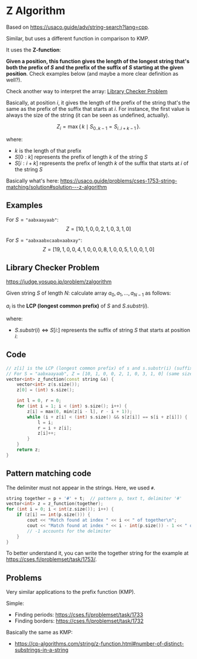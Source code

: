 # Z Algorithm
Based on https://usaco.guide/adv/string-search?lang=cpp.

Similar, but uses a different function in comparison to KMP.

It uses the **Z-function**:

**Given a position, this function gives the length of the longest string that's both the prefix of $S$ and the prefix of the suffix of $S$ starting at the given position**. Check examples below (and maybe a more clear definition as well?).

Check another way to interpret the array: [Library Checker Problem](#library-checker-problem)

Basically, at position $i$, it gives the length of the prefix of the string that's the same as the prefix of the suffix that starts at $i$. For instance, the first value is always the size of the string (it can be seen as undefined, actually).

$$
Z_i = \max\{\, k \mid S_{0..k-1} = S_{i..i+k-1} \,\}.
$$

where:
- $k$ is the length of that prefix
- $S[0:k]$ represents the prefix of length $k$ of the string $S$
- $S[i: i + k]$ represents the prefix of length $k$ of the suffix that starts at $i$ of the string $S$

Basically what's here: https://usaco.guide/problems/cses-1753-string-matching/solution#solution---z-algorithm

## Examples

For $S = \texttt{"aabxaayaab"}$:
$$Z=[10, 1, 0, 0, 2, 1, 0, 3, 1, 0]$$

For $S = \texttt{"aabxaabxcaabxaabxay"}$:
$$Z = [19, 1, 0, 0, 4, 1, 0, 0, 0, 8, 1, 0, 0, 5, 1, 0, 0, 1, 0]$$


## Library Checker Problem
https://judge.yosupo.jp/problem/zalgorithm

Given string $S$ of length $N$: calculate array $a_0,a_1,...,a_{N−1}$ as follows:

$a_i​$ is the **LCP (longest common prefix)** of $S$ and $S.substr(i)$.

where:
- $S.substr(i) \Longleftrightarrow S[i:]$ represents the suffix of string $S$ that starts at position $i$: 

## Code

```cpp
// z[i] is the LCP (longest common prefix) of s and s.substr(i) (suffix of S starting at i: s[i:]).
// For S = "aabxaayaab", Z = [10, 1, 0, 0, 2, 1, 0, 3, 1, 0] (same size as S)
vector<int> z_function(const string &s) {
	vector<int> z(s.size());
	z[0] = (int) s.size();

	int l = 0, r = 0;
	for (int i = 1; i < (int) s.size(); i++) {
		z[i] = max(0, min(z[i - l], r - i + 1));
		while (i + z[i] < (int) s.size() && s[z[i]] == s[i + z[i]]) {
			l = i;
			r = i + z[i];
			z[i]++;
		}
	}
	return z;
}
```

## Pattern matching code
The delimiter must not appear in the strings. Here, we used `#`.
```cpp
string together = p + '#' + t;	// pattern p, text t, delimiter '#'
vector<int> z = z_function(together);
for (int i = 0; i < int(z.size()); i++) {
	if (z[i] == int(p.size())) {
		cout << "Match found at index " << i << " of together\n";
		cout << "Match found at index " << i - int(p.size()) - 1 << " of text\n";
		// -1 accounts for the delimiter
	}
}
```

To better understand it, you can write the together string for the example at https://cses.fi/problemset/task/1753/.


## Problems
Very similar applications to the prefix function (KMP).

Simple:
- Finding periods: https://cses.fi/problemset/task/1733
- Finding borders: https://cses.fi/problemset/task/1732

Basically the same as KMP:
- https://cp-algorithms.com/string/z-function.html#number-of-distinct-substrings-in-a-string
